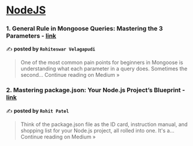 
<h1><a href=https://medium.com/tag/nodejs/recommended target="_blank" rel="noopener noreferrer">NodeJS</a></h1>
<h3>1. General Rule in Mongoose Queries: Mastering the 3 Parameters - <a href="https://medium.com/@rohiteswar.research/general-rule-in-mongoose-queries-mastering-the-3-parameters-1963f4b29307?source=rss------nodejs-5" target="_blank" rel="noopener noreferrer">link</a></h3>

✍️ **posted by `Rohiteswar Velagapudi`**

<blockquote>One of the most common pain points for beginners in Mongoose is understanding what each parameter in a query does. Sometimes the second…
Continue reading on Medium »</blockquote>

<h3>2. Mastering package.json: Your Node.js Project’s Blueprint - <a href="https://rohitpatel0011.medium.com/mastering-package-json-your-node-js-projects-blueprint-467c9032fed8?source=rss------nodejs-5" target="_blank" rel="noopener noreferrer">link</a></h3>

✍️ **posted by `Rohit Patel`**

<blockquote>Think of the package.json file as the ID card, instruction manual, and shopping list for your Node.js project, all rolled into one. It's a…
Continue reading on Medium »</blockquote>

